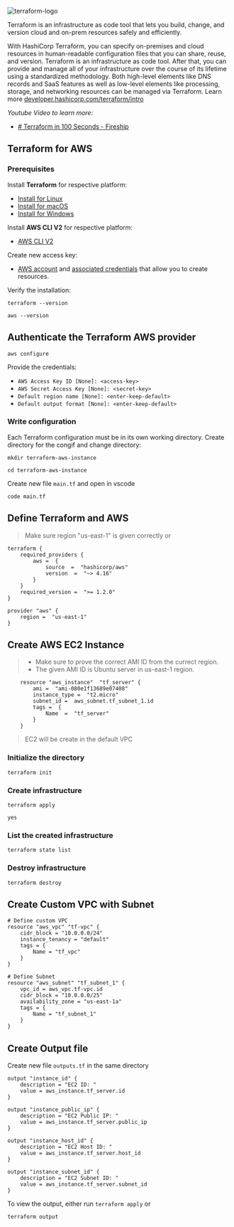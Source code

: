 
![terraform-logo](https://github.com/vishnu1002/cmd-help/assets/145321614/93d621b4-3d48-42f4-99cd-abd40f247cd9)

Terraform is an infrastructure as code tool that lets you build, change, and version cloud and on-prem resources safely and efficiently.

With HashiCorp Terraform, you can specify on-premises and cloud resources in human-readable configuration files that you can share, reuse, and version. Terraform is an infrastructure as code tool. After that, you can provide and manage all of your infrastructure over the course of its lifetime using a standardized methodology. Both high-level elements like DNS records and SaaS features as well as low-level elements like processing, storage, and networking resources can be managed via Terraform.
Learn more [developer.hashicorp.com/terraform/intro](https://developer.hashicorp.com/terraform/intro)

*Youtube Video to learn more:*
- [# Terraform in 100 Seconds - Fireship](https://www.youtube.com/watch?v=tomUWcQ0P3k&t=13s)

## Terraform for AWS

### Prerequisites
Install **Terraform** for respective platform:
- [Install for Linux](https://developer.hashicorp.com/terraform/install#linux)
- [Install for macOS](https://developer.hashicorp.com/terraform/install#darwin)
- [Install for Windows](https://developer.hashicorp.com/terraform/install#windows)

Install **AWS CLI V2** for respective platform:
- [AWS CLI V2](https://docs.aws.amazon.com/cli/latest/userguide/getting-started-install.html)

Create new access key:

-   [AWS account](https://aws.amazon.com/free)  and  [associated credentials](https://docs.aws.amazon.com/general/latest/gr/aws-sec-cred-types.html)  that allow you to create resources.

Verify the installation:

    terraform --version

    aws --version

## Authenticate the Terraform AWS provider

    aws configure

Provide the credentials:
 - `AWS Access Key ID [None]: <access-key>` 
 - `AWS Secret Access Key [None]: <secret-key>`
 - `Default region name [None]: <enter-keep-default>` 
 - `Default output format [None]: <enter-keep-default>`

### Write configuration

Each Terraform configuration must be in its own working directory.
Create directory for the congif and change directory:

    mkdir terraform-aws-instance

    cd terraform-aws-instance

Create new file `main.tf` and open in vscode

    code main.tf

## Define Terraform and AWS

> Make sure region "us-east-1" is given correctly or 

    terraform {
	    required_providers {
		    aws =  {
			    source  =  "hashicorp/aws"
			    version  =  "~> 4.16"
		    }
	    }
	    required_version =  ">= 1.2.0"
    }
    
    provider "aws" {
	    region =  "us-east-1"
    }

## Create AWS EC2 Instance

> - Make sure to prove the correct AMI ID from the currect region.
> - The given AMI ID is Ubuntu server in us-east-1 region.

        resource "aws_instance"  "tf_server" {
    	    ami =  "ami-080e1f13689e07408"
    	    instance_type =  "t2.micro"
    	    subnet_id =  aws_subnet.tf_subnet_1.id
    	    tags =  {
    		    Name  =  "tf_server"
    	    }
        }
  
  > EC2 will be create in the default VPC
    
### Initialize the directory

    terraform init

### Create infrastructure

    terraform apply
    
    yes

### List the created infrastructure

    terraform state list

### Destroy infrastructure

    terraform destroy
  
## Create Custom VPC with Subnet
 
    # Define custom VPC
    resource "aws_vpc" "tf-vpc" {
	    cidr_block = "10.0.0.0/24"
	    instance_tenancy = "default"
	    tags = {
		    Name = "tf_vpc"
	    }
    }
    
    # Define Subnet
    resource "aws_subnet" "tf_subnet_1" {
	    vpc_id = aws_vpc.tf-vpc.id
	    cidr_block = "10.0.0.0/25"
	    availability_zone = "us-east-1a"
	    tags = {
		    Name = "tf_subnet_1"
	    }
    }


## Create Output file

Create new file `outputs.tf` in the same directory

    output "instance_id" {
	    description = "EC2 ID: "
	    value = aws_instance.tf_server.id
    }
    
    output "instance_public_ip" {
	    description = "EC2 Public IP: "
	    value = aws_instance.tf_server.public_ip
    }
    
    output "instance_host_id" {
	    description = "EC2 Host ID: "
	    value = aws_instance.tf_server.host_id
    }
    
    output "instance_subnet_id" {
	    description = "EC2 Subnet ID: "
	    value = aws_instance.tf_server.subnet_id
    }

To view the output, either run `terraform apply` or

    terraform output

